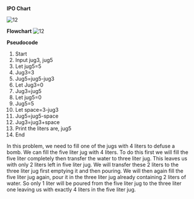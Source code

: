 **IPO Chart**

![12](https://github.com/user-attachments/assets/1a105306-2c84-4899-9ba7-b829d1099c31)

**Flowchart**
![12](https://github.com/user-attachments/assets/65a53564-451f-4cf0-99db-df9fa2ebc3f1)

**Pseudocode**
1.	Start
2.	Input jug3, jug5
3.	Let jug5=5
4.	Jug3=3
5.	Jug5=jug5-jug3
6.	Let Jug3=0
7.	Jug3=jug5
8.	Let jug5=0
9.	Jug5=5
10.	Let space=3-jug3
11.	Jug5=jug5-space
12.	Jug3=jug3+space
13.	Print the liters are, jug5
14.	End 

In this problem, we need to fill one of the jugs with 4 liters to defuse a bomb. We can fill the five liter jug with 4 liters. To do this first we will fill the five liter completely then transfer the water to three liter jug. This leaves us with only 2 liters left in five liter jug. We will transfer these 2 liters to the three liter jug first emptying it and then pouring. We will then again fill the five liter jug again, pour it in the three liter jug already containing 2 liters of water. So only 1 liter will be poured from the five liter jug to the three liter one leaving us with exactly 4 liters in the five liter jug.
